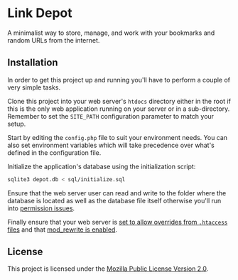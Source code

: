 # Link Depot

A minimalist way to store, manage, and work with your bookmarks and random URLs
from the internet.

## Installation

In order to get this project up and running you'll have to perform a couple of
very simple tasks.

Clone this project into your web server's `htdocs` directory either in the root
if this is the only web application running on your server or in a
sub-directory. Remember to set the `SITE_PATH` configuration parameter to match
your setup.

Start by editing the `config.php` file to suit your environment needs. You can
also set environment variables which will take precedence over what's defined in
the configuration file.

Initialize the application's database using the initialization script:

```bash
sqlite3 depot.db < sql/initialize.sql
```

Ensure that the web server user can read and write to the folder where the
database is located as well as the database file itself otherwise you'll run
into [permission issues](https://stackoverflow.com/a/3330616/126353).

Finally ensure that your web server is
[set to allow overrides from `.htaccess` files](https://www.linode.com/docs/guides/how-to-set-up-htaccess-on-apache/)
and that [mod_rewrite is enabled](https://www.digitalocean.com/community/tutorials/how-to-rewrite-urls-with-mod_rewrite-for-apache-on-ubuntu-22-04).

## License

This project is licensed under the
[Mozilla Public License Version 2.0](https://www.mozilla.org/en-US/MPL/2.0/).

